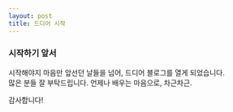 ```yaml
---
layout: post
title: 드디어 시작
---
```


### 시작하기 앞서

시작해야지 마음만 앞선던 날들을 넘어, 드디어 블로그를 열게 되었습니다. <br>많은 분들 잘 부탁드립니다. 
언제나 배우는 마음으로, 차근차근. 

감사합니다!
